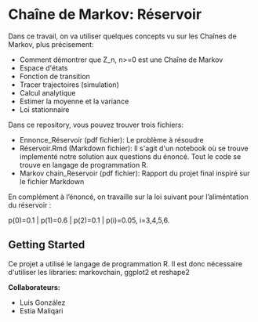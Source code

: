 # Chaîne de Markov: Réservoir

Dans ce travail, on va utiliser quelques concepts vu sur les Chaînes de Markov, plus précisement:

- Comment démontrer que Z_n, n>=0 est une Chaîne de Markov
- Espace d'états
- Fonction de transition
- Tracer trajectoires (simulation) 
- Calcul analytique
- Estimer la moyenne et la variance
- Loi stationnaire

Dans ce repository, vous pouvez trouver trois  fichiers:

- Ennonce_Réservoir (pdf fichier): Le problème à résoudre
- Réservoir.Rmd (Markdown fichier): Il s'agit d'un notebook où se trouve implementé notre solution aux questions du énoncé. Tout le code se trouve en langage de programmation R.
- Markov chain_Reservoir (pdf fichier): Rapport du projet final inspiré sur le fichier Markdown

En complément à l’énoncé, on travaille sur la loi suivant pour l’aliméntation du réservoir :

p(0)=0.1 |
p(1)=0.6 |
p(2)=0.1 |
p(i)=0.05,  i=3,4,5,6.

## Getting Started

Ce projet a utilisé le langage de programmation R. Il est donc nécessaire d'utiliser les libraries: markovchain, ggplot2 et reshape2 

**Collaborateurs:**
- Luis González
- Estia Maliqari
